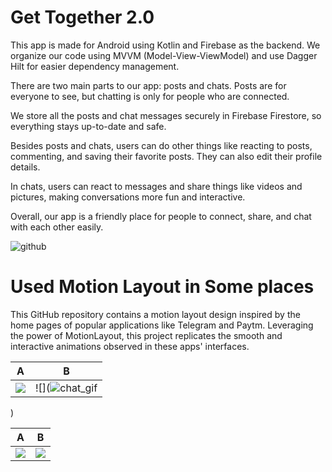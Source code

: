 
# Get Together 2.0

This app is made for Android using Kotlin and Firebase as the backend. We organize our code using MVVM (Model-View-ViewModel) and use Dagger Hilt for easier dependency management.

There are two main parts to our app: posts and chats. Posts are for everyone to see, but chatting is only for people who are connected.

We store all the posts and chat messages securely in Firebase Firestore, so everything stays up-to-date and safe.

Besides posts and chats, users can do other things like reacting to posts, commenting, and saving their favorite posts. They can also edit their profile details.

In chats, users can react to messages and share things like videos and pictures, making conversations more fun and interactive.

Overall, our app is a friendly place for people to connect, share, and chat with each other easily.

![github](https://github.com/Rawat-Senpai/SocialMediaApplicaition/assets/88794531/bd3b2a1e-8a80-40f9-9005-92c2c419f9ea)


# Used Motion Layout in Some places
This GitHub repository contains a motion layout design inspired by the home pages of popular applications like Telegram and Paytm. Leveraging the power of MotionLayout, this project replicates the smooth and interactive animations observed in these apps' interfaces.

A|B
--|--
![](![profile_gif](https://github.com/Rawat-Senpai/SocialMediaApplicaition/assets/88794531/88ef6dd9-096b-4290-a7b7-b86f74ef7bab))|![](![chat_gif](https://github.com/Rawat-Senpai/SocialMediaApplicaition/assets/88794531/2d16cdf9-cbb9-4504-af84-ff9e5e1a3044)
)

A|B
--|--
![](https://github.com/Rawat-Senpai/SocialMediaApplicaition/assets/88794531/88ef6dd9-096b-4290-a7b7-b86f74ef7bab)|![]([https://example.com/b.gif](https://github.com/Rawat-Senpai/SocialMediaApplicaition/assets/88794531/2d16cdf9-cbb9-4504-af84-ff9e5e1a3044))







